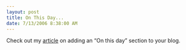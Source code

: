 ```yaml
---
layout: post
title: On This Day...
date: 7/13/2006 8:38:00 AM
---
```


Check out my [article](http://geekswithblogs.net/sdorman/articles/85062.aspx) on adding an “On this day” section to your blog.
